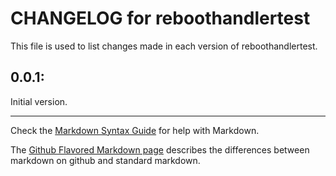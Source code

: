 # CHANGELOG for reboothandlertest

This file is used to list changes made in each version of reboothandlertest.

## 0.0.1:
Initial version.
- - - 
Check the [Markdown Syntax Guide](http://daringfireball.net/projects/markdown/syntax) for help with Markdown.

The [Github Flavored Markdown page](http://github.github.com/github-flavored-markdown/) describes the differences between markdown on github and standard markdown.
